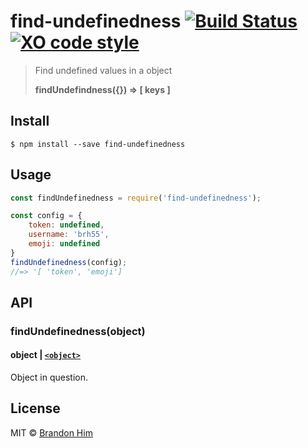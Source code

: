 # find-undefinedness [![Build Status](https://img.shields.io/badge/travis/brh55/find-undefinedness.svg?branch=master)](https://travis-ci.org/brh55/find-undefinedness) [![XO code style](https://img.shields.io/badge/code_style-XO-5ed9c7.svg?style=flat-square)](https://github.com/sindresorhus/xo)
> Find undefined values in a object
>
> **findUndefindness({}) => [ keys ]**

## Install

```
$ npm install --save find-undefinedness
```

## Usage

```js
const findUndefinedness = require('find-undefinedness');

const config = {
    token: undefined,
    username: 'brh55',
    emoji: undefined
}
findUndefinedness(config);
//=> '[ 'token', 'emoji']
```

## API

### findUndefinedness(object)

#### object | [`<object>`](https://developer.mozilla.org/en-US/docs/Web/JavaScript/Data_structures#Normal_objects_and_functions)

Object in question.

## License

MIT © [Brandon Him](https://github.com/brh55)
